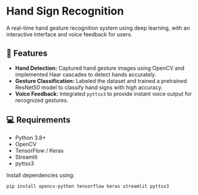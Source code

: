 # Hand Sign Recognition

A real-time hand gesture recognition system using deep learning, with an interactive interface and voice feedback for users.

## 🚀 Features

- **Hand Detection:** Captured hand gesture images using OpenCV and implemented Haar cascades to detect hands accurately.  
- **Gesture Classification:** Labeled the dataset and trained a pretrained ResNet50 model to classify hand signs with high accuracy.  
- **Voice Feedback:** Integrated `pyttsx3` to provide instant voice output for recognized gestures.

## 💻 Requirements

- Python 3.8+
- OpenCV
- TensorFlow / Keras
- Streamlit
- pyttsx3

Install dependencies using:

```bash
pip install opencv-python tensorflow keras streamlit pyttsx3
